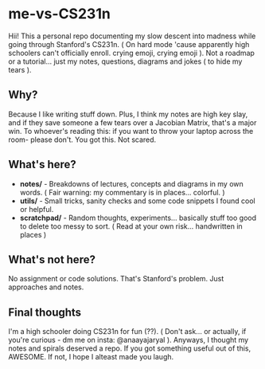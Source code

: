 # me-vs-CS231n
Hii! This a personal repo documenting my slow descent into madness while going through Stanford's CS231n. ( On hard mode 'cause apparently high schoolers can't officially enroll. crying emoji, crying emoji ). Not a roadmap or a 
tutorial... just my notes, questions, diagrams and jokes ( to hide my tears ).

## Why?
Because I like writing stuff down. Plus, I think my notes are high key slay, and if they save someone a few tears over a Jacobian Matrix, that's a major win. To whoever's reading this: if you want to throw 
your laptop across the room- please don't. You got this. Not scared. 

## What's here?
- **notes/** - Breakdowns of lectures, concepts and diagrams in my own words. ( Fair warning: my commentary is in places... colorful. )
- **utils/** - Small tricks, sanity checks and some code snippets I found cool or helpful.
- **scratchpad/** - Random thoughts, experiments... basically stuff too good to delete too messy to sort. ( Read at your own risk... handwritten in places )

## What's not here?
No assignment or code solutions. That's Stanford's problem. Just approaches and notes.

## Final thoughts
I'm a high schooler doing CS231n for fun (??). ( Don't ask... or actually, if you're curious - dm me on insta: @anaayajaryal ). Anyways, I thought my notes and spirals deserved a repo. If you got something useful out
of this, AWESOME. If not, I hope I alteast made you laugh.


